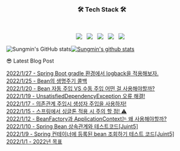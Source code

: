 

<h3 align="center"><b>🛠 Tech Stack 🛠</b></h3>
</br>
<p align="center">
<img src="https://img.shields.io/badge/JavaScript-F7DF1E?style=flat-square&logo=JavaScript&logoColor=white"/></a> &nbsp
<img src="https://img.shields.io/badge/Node.js-339933?style=flat-square&logo=Node.js&logoColor=white"/></a> &nbsp
<!-- <img src="https://img.shields.io/badge/Android-3DDC84?style=flat-square&logo=Android&logoColor=white"/></a> &nbsp -->
<img src="https://img.shields.io/badge/MongoDB-47A248?style=flat-square&logo=MongoDB&logoColor=white"/></a> &nbsp 
<img src="https://img.shields.io/badge/MySQL-4479A1?style=flat-square&logo=MySQL&logoColor=white"/></a> &nbsp 
<img src="https://img.shields.io/badge/Amazon AWS-232F3E?style=flat-square&logo=Amazon%20AWS&logoColor=white"/></a> &nbsp </p>

![Sungmin's GitHub stats](https://github-readme-stats.vercel.app/api?username=sungmin69355&show_icons=true&theme=radical)[![Sungmin's github stats](https://github-readme-stats.vercel.app/api/top-langs/?username=sungmin69355&show_icons=true&hide_border=true&title_color=004386&icon_color=004386&layout=compact)](https://github.com/sungmin69355)


😎 Latest Blog Post

[2022/1/27 - Spring Boot gradle 환경에서 logback을 적용해보자.](https://applepick.tistory.com/134) <br>
[2022/1/25 - Bean의 생명주기 콜백](https://applepick.tistory.com/133) <br>
[2022/1/20 - Bean 자동 주입 VS 수동 주입 어떤 걸 사용해야할까?](https://applepick.tistory.com/132) <br>
[2022/1/19 - UnsatisfiedDependencyException 오류 해결!](https://applepick.tistory.com/131) <br>
[2022/1/17 - 의존관계 주입시 생성자 주입을 사용하자!](https://applepick.tistory.com/130) <br>
[2022/1/15 - 스프링에서 싱글톤 적용 시 주의 할 점! ⚠️](https://applepick.tistory.com/129) <br>
[2022/1/12 - BeanFactory과 ApplicationContext는 왜 사용해야할까?](https://applepick.tistory.com/128) <br>
[2022/1/10 - Spring Bean 상속관계와 테스트코드[Juint5]](https://applepick.tistory.com/127) <br>
[2022/1/9 - Spring 컨테이너에 등록된 bean 조회하기 테스트 코드[Juint5]](https://applepick.tistory.com/126) <br>
[2022/1/1 - 2022년 목표](https://applepick.tistory.com/125) <br>
